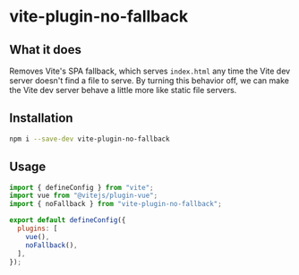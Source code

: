 # vite-plugin-no-fallback

## What it does

Removes Vite's SPA fallback, which serves `index.html` any time the Vite dev
server doesn't find a file to serve. By turning this behavior off, we can make
the Vite dev server behave a little more like static file servers.


## Installation

``` sh
npm i --save-dev vite-plugin-no-fallback
```


## Usage

``` js
import { defineConfig } from "vite";
import vue from "@vitejs/plugin-vue";
import { noFallback } from "vite-plugin-no-fallback";

export default defineConfig({
  plugins: [
    vue(),
    noFallback(),
  ],
});
```
